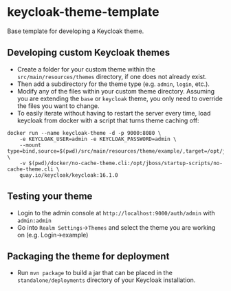 # keycloak-theme-template

Base template for developing a Keycloak theme.

## Developing custom Keycloak themes

  * Create a folder for your custom theme within the ``src/main/resources/themes`` directory, if one does not already exist. 
  * Then add a subdirectory for the theme type (e.g. ``admin``, ``login``, etc.).
  * Modify any of the files within your custom theme directory. Assuming you are extending the ``base`` or ``keycloak`` theme, you only need to override the files you want to change.
  * To easily iterate without having to restart the server every time, load keycloak from docker with a script that turns theme caching off:
  ```
  docker run --name keycloak-theme -d -p 9000:8080 \
      -e KEYCLOAK_USER=admin -e KEYCLOAK_PASSWORD=admin \
	  --mount type=bind,source=$(pwd)/src/main/resources/theme/example/,target=/opt/jboss/keycloak/themes/example \
	  -v $(pwd)/docker/no-cache-theme.cli:/opt/jboss/startup-scripts/no-cache-theme.cli \
	  quay.io/keycloak/keycloak:16.1.0
  ```

## Testing your theme

  * Login to the admin console at `http://localhost:9000/auth/admin` with `admin:admin`
  * Go into `Realm Settings`->`Themes` and select the theme you are working on (e.g. Login->example)
  
## Packaging the theme for deployment

  * Run `mvn package` to build a jar that can be placed in the `standalone/deployments` directory of your Keycloak installation.
